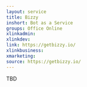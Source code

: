 ```yaml
---
layout: service
title: Bizzy
inshort: Bot as a Service
groups: Office Online
xlinkadmin: 
xlinkdev: 
link: https://getbizzy.io/
xlinkbusiness: 
xmarketing: 
source: https://getbizzy.io/
---
```


TBD


